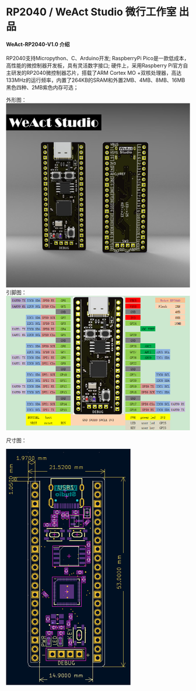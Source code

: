 # RP2040 / WeAct Studio 微行工作室 出品

#### WeAct-RP2040-V1.0  介绍

RP2040支持Micropython、C、Arduino开发;
RaspberryPi Pico是一款低成本，高性能的微控制器开发板，具有灵活数字接口;
硬件上，采用Raspberry Pi官方自主研发的RP2040微控制器芯片，搭载了ARM Cortex MO +双核处理器，高达133MHz的运行频率，内置了264KB的SRAM和外置2MB、4MB、8MB、16MB黑色四种、2MB紫色内存可选；



外形图：
![输入图片说明](HDK/RP2040-Board.png)
引脚图：
![输入图片说明](HDK/PINout.PNG)

尺寸图：

![输入图片说明](HDK/rp2040-V10%20Board%20shape%20.png)
